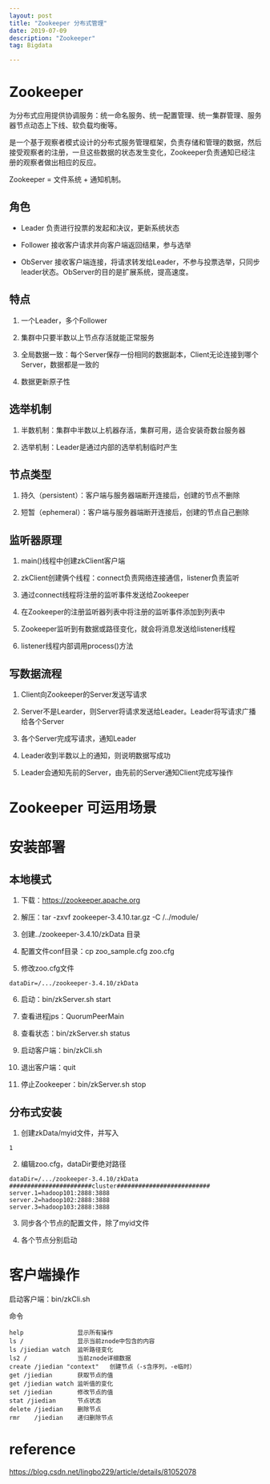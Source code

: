 ```yaml
---
layout: post
title: "Zookeeper 分布式管理"
date: 2019-07-09
description: "Zookeeper"
tag: Bigdata

---
```


# Zookeeper

为分布式应用提供协调服务：统一命名服务、统一配置管理、统一集群管理、服务器节点动态上下线、软负载均衡等。

是一个基于观察者模式设计的分布式服务管理框架，负责存储和管理的数据，然后接受观察者的注册，一旦这些数据的状态发生变化，Zookeeper负责通知已经注册的观察者做出相应的反应。

Zookeeper = 文件系统 + 通知机制。


## 角色

- Leader 负责进行投票的发起和决议，更新系统状态

- Follower 接收客户请求并向客户端返回结果，参与选举

- ObServer 接收客户端连接，将请求转发给Leader，不参与投票选举，只同步leader状态。ObServer的目的是扩展系统，提高速度。



## 特点

1. 一个Leader，多个Follower

2. 集群中只要半数以上节点存活就能正常服务

3. 全局数据一致：每个Server保存一份相同的数据副本，Client无论连接到哪个Server，数据都是一致的

4. 数据更新原子性

## 选举机制

1. 半数机制：集群中半数以上机器存活，集群可用，适合安装奇数台服务器

2. 选举机制：Leader是通过内部的选举机制临时产生

## 节点类型

1. 持久（persistent）：客户端与服务器端断开连接后，创建的节点不删除

2. 短暂（ephemeral）：客户端与服务器端断开连接后，创建的节点自己删除


## 监听器原理

1. main()线程中创建zkClient客户端

2. zkClient创建俩个线程：connect负责网络连接通信，listener负责监听

3. 通过connect线程将注册的监听事件发送给Zookeeper

4. 在Zookeeper的注册监听器列表中将注册的监听事件添加到列表中

5. Zookeeper监听到有数据或路径变化，就会将消息发送给listener线程

6. listener线程内部调用process()方法


## 写数据流程

1. Client向Zookeeper的Server发送写请求

2. Server不是Learder，则Server将请求发送给Leader。Leader将写请求广播给各个Server

3. 各个Server完成写请求，通知Leader

4. Leader收到半数以上的通知，则说明数据写成功

5. Leader会通知先前的Server，由先前的Server通知Client完成写操作


# Zookeeper 可运用场景





# 安装部署

## 本地模式

1. 下载：https://zookeeper.apache.org

2. 解压：tar -zxvf zookeeper-3.4.10.tar.gz -C /../module/

3. 创建../zookeeper-3.4.10/zkData 目录

4. 配置文件conf目录：cp zoo_sample.cfg zoo.cfg

5. 修改zoo.cfg文件

```
dataDir=/.../zookeeper-3.4.10/zkData
```

6. 启动：bin/zkServer.sh start

7. 查看进程jps：QuorumPeerMain

8. 查看状态：bin/zkServer.sh status

9. 启动客户端：bin/zkCli.sh

10. 退出客户端：quit

11. 停止Zookeeper：bin/zkServer.sh stop


## 分布式安装

1. 创建zkData/myid文件，并写入

```
1
```

2. 编辑zoo.cfg，dataDir要绝对路径

```
dataDir=/.../zookeeper-3.4.10/zkData
#######################cluster##########################
server.1=hadoop101:2888:3888
server.2=hadoop102:2888:3888
server.3=hadoop103:2888:3888
```

3. 同步各个节点的配置文件，除了myid文件

4. 各个节点分别启动


# 客户端操作

启动客户端：bin/zkCli.sh

命令
```
help               显示所有操作
ls /               显示当前znode中包含的内容
ls /jiedian watch  监听路径变化
ls2 /              当前znode详细数据
create /jiedian "context"   创建节点（-s含序列，-e临时）
get /jiedian       获取节点的值
get /jiedian watch 监听值的变化
set /jiedian       修改节点的值
stat /jiedian      节点状态
delete /jiedian    删除节点
rmr    /jiedian    递归删除节点
```

# reference

https://blog.csdn.net/lingbo229/article/details/81052078


